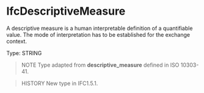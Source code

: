 # IfcDescriptiveMeasure

A descriptive measure is a human interpretable definition of a quantifiable value. The mode of interpretation has to be established for the exchange context.<!-- end of definition -->

Type: STRING

> NOTE  Type adapted from **descriptive_measure** defined in ISO 10303-41.

> HISTORY  New type in IFC1.5.1.
